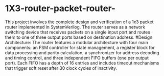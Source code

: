 # 1X3-router-packet-router-
This project involves the complete design and verification of a 1x3 packet router implemented in SystemVerilog. The router serves as a network switching device that receives packets on a single input port and routes them to one of three output ports based on destination address.
#Design Architecture:
The router features a modular architecture with four main components: an FSM controller for state management, a register block for data processing and parity calculation, a synchronizer for address decoding and timing control, and three independent FIFO buffers (one per output port). Each FIFO has a depth of 16 entries and includes timeout mechanisms that trigger soft reset after 30 clock cycles of inactivity.
